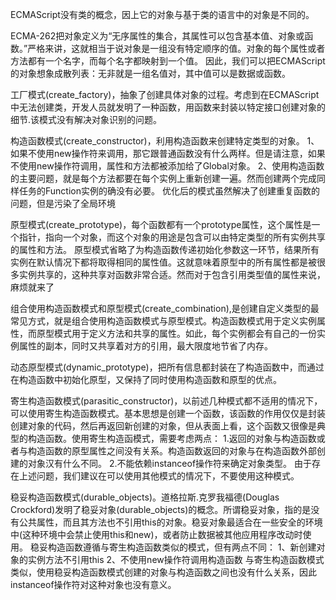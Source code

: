 ECMAScript没有类的概念，因上它的对象与基于类的语言中的对象是不同的。

ECMA-262把对象定义为“无序属性的集合，其属性可以包含基本值、对象或函数。”严格来讲，这就相当于说对象是一组没有特定顺序的值。对象的每个属性或者方法都有一个名字，而每个名字都映射到一个值。
因此，我们可以把ECMAScript的对象想象成散列表：无非就是一组名值对，其中值可以是数据或函数。


工厂模式(create_factory)，抽象了创建具体对象的过程。考虑到在ECMAScript中无法创建类，开发人员就发明了一种函数，用函数来封装以特定接口创建对象的细节.该模式没有解决对象识别的问题。

构造函数模式(create_constructor)，利用构造函数来创建特定类型的对象。
1、如果不使用new操作符来调用，那它跟普通函数没有什么两样。但是请注意，如果不使用new操作符调用，属性和方法都被添加给了Global对象。
2、使用构造函数的主要问题，就是每个方法都要在每个实例上重新创建一遍。然而创建两个完成同样任务的Function实例的确没有必要。
优化后的模式虽然解决了创建重复函数的问题，但是污染了全局环境

原型模式(create_prototype)，每个函数都有一个prototype属性，这个属性是一个指针，指向一个对象，而这个对象的用途是包含可以由特定类型的所有实例共享的属性和方法。
原型模式省略了为构造函数传递初始化参数这一环节，结果所有实例在默认情况下都将取得相同的属性值。这就意味着原型中的所有属性都是被很多实例共享的，这种共享对函数非常合适。然而对于包含引用类型值的属性来说，麻烦就来了

组合使用构造函数模式和原型模式(create_combination),是创建自定义类型的最常见方式，就是组合使用构造函数模式与原型模式。构造函数模式用于定义实例属性，而原型模式用于定义方法和共享的属性。如此，每个实例都会有自己的一份实例属性的副本，同时又共享着对方的引用，最大限度地节省了内存。

动态原型模式(dynamic_prototype)，把所有信息都封装在了构造函数中，而通过在构造函数中初始化原型，又保持了同时使用构造函数和原型的优点。

寄生构造函数模式(parasitic_constructor)，以前述几种模式都不适用的情况下，可以使用寄生构造函数模式。基本思想是创建一个函数，该函数的作用仅仅是封装创建对象的代码，然后再返回新创建的对象，但从表面上看，这个函数又很像是典型的构造函数。使用寄生构造函模式，需要考虑两点：
1.返回的对象与构造函数或者与构造函数的原型属性之间没有关系。构造函数返回的对象与在构造函数外部创建的对象汉有什么不同。
2.不能依赖instanceof操作符来确定对象类型。
由于存在上述问题，我们建议在可以使用其他模式的情况下，不要使用这种模式。

稳妥构造函数模式(durable_objects)。道格拉斯.克罗我福德(Douglas Crockford)发明了稳妥对象(durable_objects)的概念。所谓稳妥对象，指的是没有公共属性，而且其方法也不引用this的对象。稳妥对象最适合在一些安全的环境中(这种环境中会禁止使用this和new)，或者防止数据被其他应用程序改动时使用。
稳妥构造函数遵循与寄生构造函数类似的模式，但有两点不同：
1、新创建对象的实例方法不引用this
2、不使用new操作符调用构造函数
与寄生构造函数模式类似，使用稳妥构造函数模式创建的对象与构造函数之间也没有什么关系，因此instanceof操作符对这种对象也没有意义。